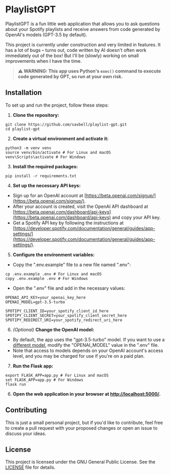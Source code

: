 # PlaylistGPT

PlaylistGPT is a fun little web application that allows you to ask questions about your Spotify playlists and receive answers from code generated by OpenAI's models (GPT-3.5 by default).

This project is currently under construction and very limited in features. It has a lot of bugs – turns out, code written by AI doesn't often work immediately out of the box! But I'll be (slowly) working on small improvements when I have the time.

> **⚠ WARNING: This app uses Python's `exec()` command to execute code generated by GPT, so run at your own risk.**

## Installation

To set up and run the project, follow these steps:

1. **Clone the repository:**
```
git clone https://github.com/savbell/playlist-gpt.git
cd playlist-gpt
```

2. **Create a virtual environment and activate it:**
```
python3 -m venv venv
source venv/bin/activate # For Linux and macOS
venv\Scripts\activate # For Windows
```


3. **Install the required packages:**
```
pip install -r requirements.txt
```


4. **Set up the necessary API keys:**

- Sign up for an OpenAI account at [https://beta.openai.com/signup/](https://beta.openai.com/signup/).
- After your account is created, visit the OpenAI API dashboard at [https://beta.openai.com/dashboard/api-keys](https://beta.openai.com/dashboard/api-keys) and copy your API key.
- Get a Spotify API key by following the instructions at [https://developer.spotify.com/documentation/general/guides/app-settings/](https://developer.spotify.com/documentation/general/guides/app-settings/).


5. **Configure the environment variables:**

- Copy the ".env.example" file to a new file named ".env":
```
cp .env.example .env # For Linux and macOS
copy .env.example .env # For Windows
```
- Open the ".env" file and add in the necessary values:
```
OPENAI_API_KEY=your_openai_key_here
OPENAI_MODEL=gpt-3.5-turbo

SPOTIPY_CLIENT_ID=your_spotify_client_id_here
SPOTIPY_CLIENT_SECRET=your_spotify_client_secret_here
SPOTIPY_REDIRECT_URI=your_spotify_redirect_uri_here
```


6. *(Optional)* **Change the OpenAI model:**

- By default, the app uses the "gpt-3.5-turbo" model. If you want to use a [different model](https://platform.openai.com/docs/models), modify the "OPENAI_MODEL" value in the ".env" file.
- Note that access to models depends on your OpenAI account's access level, and you may be charged for use if you're on a paid plan.


7. **Run the Flask app:**
```
export FLASK_APP=app.py # For Linux and macOS
set FLASK_APP=app.py # For Windows
flask run
```


6. **Open the web application in your browser at [http://localhost:5000/](http://localhost:5000/).**

## Contributing

This is just a small personal project, but if you'd like to contribute, feel free to create a pull request with your proposed changes or open an issue to discuss your ideas.

## License

This project is licensed under the GNU General Public License. See the [LICENSE](LICENSE) file for details.
